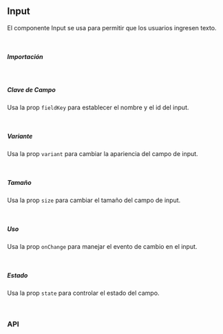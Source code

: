 ## Input

El componente Input se usa para permitir que los usuarios ingresen texto.

<div><LeSourceButton url="https://github.com/hiimlex/leux/tree/main/src/components/Input"></LeSourceButton></div>

<br/>

##### Importación

<div>
<InputImportPreview>
</InputImportPreview>
</div>

<br/>

##### Clave de Campo

Usa la prop `fieldKey` para establecer el nombre y el id del input.

<div>
<InputKeyPreview>
</InputKeyPreview>
</div>

<br />

##### Variante

Usa la prop `variant` para cambiar la apariencia del campo de input.

<div>
<InputVariantPreview>
</InputVariantPreview>
</div>

<br/>

##### Tamaño

Usa la prop `size` para cambiar el tamaño del campo de input.

<div>
<InputSizePreview>
</InputSizePreview>
</div>

<br/>

##### Uso

Usa la prop `onChange` para manejar el evento de cambio en el input.

<div>
<InputActionPreview>
</InputActionPreview>
</div>

<br/>

##### Estado

Usa la prop `state` para controlar el estado del campo.

<div>
<InputStatePreview>
</InputStatePreview>
</div>

<br />

### API

<div>
<InputApiTable>
</InputApiTable>
</div>

<br/>
